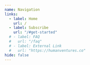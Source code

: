 ```yaml
---
name: Navigation
links:
  - label: Home
    url: /
  - label: Subscribe
    url: "/#get-started"
  # - label: FAQ
  #   url: "/faq"
  # - label: External Link
  #   url: "https://humanventures.co"
hide: false
---
```


<!--
  Notes:
  - External links open in new tabs
  - Internal links begin with a "/" forward slash
  - Hide navigation by changing `hide` to true.
 -->
